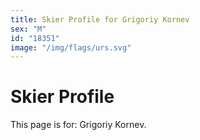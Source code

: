 ```yaml
---
title: Skier Profile for Grigoriy Kornev
sex: "M"
id: "18351"
image: "/img/flags/urs.svg" 
---
```


# Skier Profile

This page is for: Grigoriy Kornev.
    
